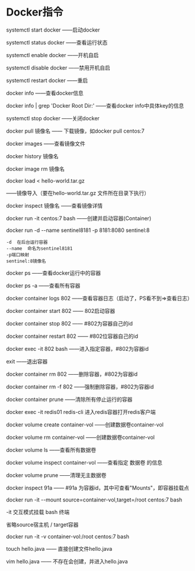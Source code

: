 



# Docker指令

systemctl start docker	——启动docker

systemctl status docker	——查看运行状态

systemctl enable docker	——开机自启

systemctl disable docker	——禁用开机自启

systemctl restart docker	——重启

docker info		——查看docker信息

docker info | grep 'Docker Root Dir:'	——查看docker info中具体key的信息

systemctl stop docker		——关闭docker

docker pull 镜像名		—— 下载镜像，如docker pull centos:7

docker images 	——查看镜像文件

docker history 镜像名

docker image rm 镜像名

docker load < hello-world.tar.gz  

——镜像导入（要在hello-world.tar.gz 文件所在目录下执行）

docker inspect 镜像名		——查看镜像详情

docker run -it centos:7 bash		——创建并启动容器(Container)

docker run -d --name sentinel8181 -p 8181:8080 sentinel:8

```
-d  在后台运行容器
--name  命名为sentinel8181
-p端口映射
sentinel:8镜像名
```

docker ps	——查看docker运行中的容器

docker ps -a			——查看所有容器

docker container logs 802		——查看容器日志（启动了，PS看不到=>查看日志）

docker container start 802		—— 802启动容器

docker container stop 802  	—— #802为容器自己的id

docker container restart 802 		—— #802位容器自己的id

docker exec -it 802 bash 		 ——进入指定容器，#802为容器id

exit		——退出容器

docker container rm 802 		——删除容器，#802为容器id

docker container rm -f 802 		——强制删除容器，#802为容器id

docker container prune	——清除所有停止运行的容器

docker exec -it redis01 redis-cli  进入redis容器打开redis客户端

docker volume create container-vol	——创建数据卷container-vol

docker volume rm container-vol	——创建数据卷container-vol

docker volume ls				——查看所有数据卷

docker volume inspect container-vol		——查看指定 数据卷 的信息

docker volume prune		——清理无主数据卷

docker inspect 91a 		—— #91a 为容器id，其中可查看"Mounts"，即容器挂载点

docker run -it --mount source=container-vol,target=/root centos:7 bash

-it 交互模式挂载	bash 终端

省略source宿主机 / target容器

docker run -it -v container-vol:/root centos:7 bash

touch hello.java	—— 直接创建文件hello.java

vim hello.java		 —— 不存在会创建，并进入hello.java	